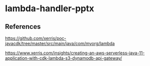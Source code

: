 # lambda-handler-pptx

## References
https://github.com/xerris/poc-javacdk/tree/master/src/main/java/com/myorg/lambda

https://www.xerris.com/insights/creating-an-aws-serverless-java-11-application-with-cdk-lambda-s3-dynamodb-api-gateway/
